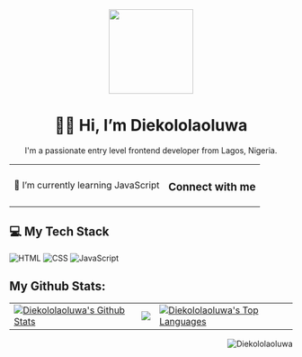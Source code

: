 <div align="center">
  <img src='https://media.giphy.com/media/paTz7UZbPfTZFRYnnB/giphy.gif' width="150" />
  <h1>👋🏽 Hi, I’m Diekololaoluwa</h1>
  <p>I'm a passionate entry level frontend developer from Lagos, Nigeria.</p>


<table>
  <tr>
    <td>
        <div>🌱 I’m currently learning JavaScript</div>
<!--         <div>💞️ I’m looking to collaborate on ...</div> -->
<!--         <div>📫 How to reach me ...</div> -->
    </td>
    <td>
      <h3>Connect with me </h3>
    </td>
  </tr>
</table>
</div>




## 💻 My Tech Stack

![HTML](https://img.shields.io/badge/HTML5-E34F26?style=for-the-badge&logo=html5&logoColor=white)
![CSS](https://img.shields.io/badge/CSS3-1572B6?style=for-the-badge&logo=css3&logoColor=white)
![JavaScript](https://img.shields.io/badge/JavaScript-323330?style=for-the-badge&logo=javascript&logoColor=F7DF1E)

## My Github Stats:

<table>
  <tr>
    <td>
       <a href="https://github.com/DiekololaoluwaO"><img alt="Diekololaoluwa's Github Stats" src="https://github-readme-stats.vercel.app/api?username=DiekololaoluwaO&show_icons=true&count_private=true&theme=react&hide_border=true&bg_color=1d2a3a" /></a>
    </td>
    <td>
       <a href="http://www.github.com/DiekololaoluwaO"><img src="https://github-readme-streak-stats.herokuapp.com/?user=DiekololaoluwaO&stroke=ffffff&background=1d2a3a&ring=5BCDEC&fire=5BCDEC&currStreakNum=ffffff&currStreakLabel=5BCDEC&sideNums=ffffff&sideLabels=ffffff&dates=ffffff&hide_border=true" /></a>
    </td>
    <td>
      <a href="https://github.com/DiekololaoluwaO"><img alt="Diekololaoluwa's Top Languages" src="https://github-readme-stats.vercel.app/api/top-langs/?username=DiekololaoluwaO&langs_count=6&count_private=true&layout=compact&theme=react&hide_border=true&bg_color=1d2a3a"/></a>
    </td>
  </tr>
</table>

<!-- ![GitHub Activity Graph](https://activity-graph.herokuapp.com/graph?username=DiekololaoluwaO&bg_color=1d2a3a&color=5BCDEC&line=5BCDEC&point=FFFFFF&hide_border=true) -->

<p align="right"> <img src="https://komarev.com/ghpvc/?username=DiekololaoluwaO&label=Profile%20views&color=0e75b6&style=flat" alt="Diekololaoluwa" /> </p>


<!---
DiekololaoluwaO/DiekololaoluwaO is a ✨ special ✨ repository because its `README.md` (this file) appears on your GitHub profile.
You can click the Preview link to take a look at your changes.
--->
